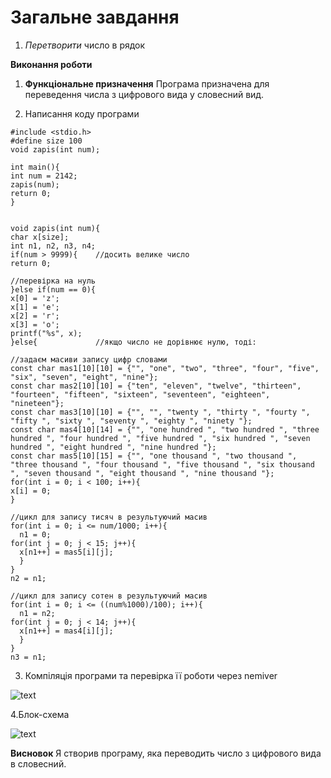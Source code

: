 #  Загальне завдання
1. *Перетворити* число в рядок

**Виконання роботи**
1. **Функціональне призначення**
	Програма призначена для переведення числа з цифрового вида у словесний вид.
	
2. Написання коду програми
```
#include <stdio.h>
#define size 100
void zapis(int num); 

int main(){
int num = 2142; 
zapis(num);
return 0;
}


void zapis(int num){
char x[size];
int n1, n2, n3, n4;
if(num > 9999){    //досить велике число
return 0;

//перевірка на нуль
}else if(num == 0){ 
x[0] = 'z';
x[1] = 'e';
x[2] = 'r';
x[3] = 'o';
printf("%s", x);
}else{             //якщо число не дорівнює нулю, тоді:

//задаєм масиви запису цифр словами
const char mas1[10][10] = {"", "one", "two", "three", "four", "five", "six", "seven", "eight", "nine"};
const char mas2[10][10] = {"ten", "eleven", "twelve", "thirteen", "fourteen", "fifteen", "sixteen", "seventeen", "eighteen", "nineteen"};
const char mas3[10][10] = {"", "", "twenty ", "thirty ", "fourty ", "fifty ", "sixty ", "seventy ", "eighty ", "ninety "};
const char mas4[10][14] = {"", "one hundred ", "two hundred ", "three hundred ", "four hundred ", "five hundred ", "six hundred ", "seven hundred ", "eight hundred ", "nine hundred "};
const char mas5[10][15] = {"", "one thousand ", "two thousand ", "three thousand ", "four thousand ", "five thousand ", "six thousand ", "seven thousand ", "eight thousand ", "nine thousand "}; 
for(int i = 0; i < 100; i++){
x[i] = 0;
}

//цикл для запису тисяч в результуючий масив
for(int i = 0; i <= num/1000; i++){   
  n1 = 0;
for(int j = 0; j < 15; j++){
  x[n1++] = mas5[i][j];
  }
}
n2 = n1;

//цикл для запису сотен в результуючий масив
for(int i = 0; i <= ((num%1000)/100); i++){
  n1 = n2; 
for(int j = 0; j < 14; j++){
  x[n1++] = mas4[i][j];
  }
}
n3 = n1;

```

3. Компіляція програми та перевірка її роботи через nemiver

![text](file:///home/aleksey/lavka/lab08,09,10/arrays/3/doc/nemiver6.3.png)

4.Блок-схема

![text](file:///home/aleksey/lavka/lab08,09,10/arrays/3/doc/6.3.png)

**Висновок**
Я створив програму, яка переводить число з цифрового вида в словесний.
